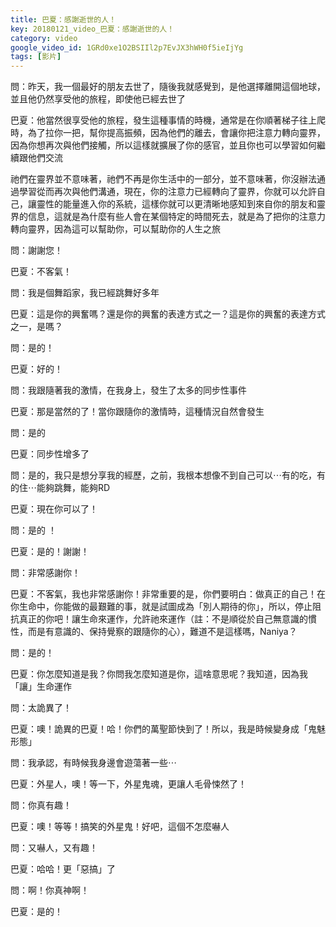 ```yaml
---
title: 巴夏：感謝逝世的人！
key: 20180121_video_巴夏：感謝逝世的人！
category: video
google_video_id: 1GRd0xe1O2BSIIl2p7EvJX3hWH0f5ieIjYg
tags: [影片]
---
```


問：昨天，我一個最好的朋友去世了，隨後我就感覺到，是他選擇離開這個地球，並且他仍然享受他的旅程，即使他已經去世了

巴夏：他當然很享受他的旅程，發生這種事情的時機，通常是在你順著梯子往上爬時，為了拉你一把，幫你提高振頻，因為他們的離去，會讓你把注意力轉向靈界，因為你想再次與他們接觸，所以這樣就擴展了你的感官，並且你也可以學習如何繼續跟他們交流

祂們在靈界並不意味著，祂們不再是你生活中的一部分，並不意味著，你沒辦法通過學習從而再次與他們溝通，現在，你的注意力已經轉向了靈界，你就可以允許自己，讓靈性的能量進入你的系統，這樣你就可以更清晰地感知到來自你的朋友和靈界的信息，這就是為什麼有些人會在某個特定的時間死去，就是為了把你的注意力轉向靈界，因為這可以幫助你，可以幫助你的人生之旅

問：謝謝您！

巴夏：不客氣！

問：我是個舞蹈家，我已經跳舞好多年

巴夏：這是你的興奮嗎？還是你的興奮的表達方式之一？這是你的興奮的表達方式之一，是嗎？

問：是的！

巴夏：好的！

問：我跟隨著我的激情，在我身上，發生了太多的同步性事件

巴夏：那是當然的了！當你跟隨你的激情時，這種情況自然會發生

問：是的

巴夏：同步性增多了

問：是的，我只是想分享我的經歷，之前，我根本想像不到自己可以⋯有的吃，有的住⋯能夠跳舞，能夠RD

巴夏：現在你可以了！

問：是的 ！

巴夏：是的！謝謝！

問：非常感謝你！

巴夏：不客氣，我也非常感謝你！非常重要的是，你們要明白：做真正的自己！在你生命中，你能做的最艱難的事，就是試圖成為「別人期待的你」，所以，停止阻抗真正的你吧！讓生命來運作，允許祂來運作（註：不是順從於自己無意識的慣性，而是有意識的、保持覺察的跟隨你的心），難道不是這樣嗎，Naniya？

問：是的！

巴夏：你怎麼知道是我？你問我怎麼知道是你，這啥意思呢？我知道，因為我「讓」生命運作

問：太詭異了！

巴夏：噢！詭異的巴夏！哈！你們的萬聖節快到了！所以，我是時候變身成「鬼魅形態」

問：我承認，有時候我身邊會遊蕩著一些⋯

巴夏：外星人，噢！等一下，外星鬼魂，更讓人毛骨悚然了！

問：你真有趣！

巴夏：噢！等等！搞笑的外星鬼！好吧，這個不怎麼嚇人

問：又嚇人，又有趣！

巴夏：哈哈！更「惡搞」了

問：啊！你真神啊！

巴夏：是的！
